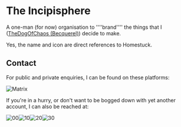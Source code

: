 # The Incipisphere

A one-man (for now) organisation to ''''brand'''' the things that I ([TheDogOfChaos (Becquerel)](https://github.com/TheDogOfChaos)) decide to make. 

Yes, the name and icon are direct references to Homestuck.

## Contact
For public and private enquiries, I can be found on these platforms:

<a src="https://matrix.to/#/#the-incipisphere:matrix.org">
  <img alt="Matrix" src="https://img.shields.io/matrix/the-incipisphere-blah-blah%3Amatrix.org?style=for-the-badge&logo=matrix&label=The%20Incipisphere">
</a>

If you're in a hurry, or don't want to be bogged down with yet another account, I can also be reached at:

![00](https://github.com/user-attachments/assets/f97204ab-4faf-4d08-832e-2929cb7a4d0d)![10](https://github.com/user-attachments/assets/9bc1e128-4d88-4ff5-8bc9-29c19e598682)![20](https://github.com/user-attachments/assets/ccbe2f34-b8de-4212-b3e8-7b3f8d4ef1a6)![30](https://github.com/user-attachments/assets/58600156-37c4-426f-a289-01479174dcc2)
